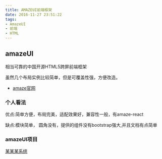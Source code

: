 ```yaml
---
title: AMAZEUI前端框架
date: 2016-11-27 23:51:22
tags:
- AmazeUI
- 前端
- HTML
---
```



<!--more-->

## amazeUI


相当可靠的中国开源HTML5跨屏前端框架

虽然几个布局实例比较简单，但是可覆盖性强，方便改造。

- [amaze官网](http://amazeui.org/)


### 个人看法

优点:简单方便，布局完美，适配效果好，兼容性一般，有amaze-react

缺点:模块简单， 圆角没有，提供的组件没有bootstrap强大,并且文档有点简单

### amazeUI项目

[某某某系统](https://github.com/senylin/amazeui.git)

